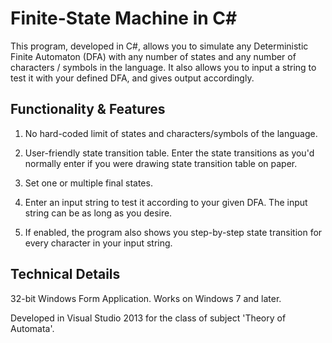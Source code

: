 # Finite-State Machine in C#
This program, developed in C#, allows you to simulate any Deterministic Finite Automaton (DFA) with any number of states and any number of characters / symbols in the language.
It also allows you to input a string to test it with your defined DFA, and gives output accordingly.

## Functionality & Features
1. No hard-coded limit of states and characters/symbols of the language.

2. User-friendly state transition table. Enter the state transitions as you'd normally enter if you were drawing state transition table on paper.

3. Set one or multiple final states.

4. Enter an input string to test it according to your given DFA. The input string can be as long as you desire.

5. If enabled, the program also shows you step-by-step state transition for every character in your input string.

## Technical Details
32-bit Windows Form Application. Works on Windows 7 and later.

Developed in Visual Studio 2013 for the class of subject 'Theory of Automata'.
